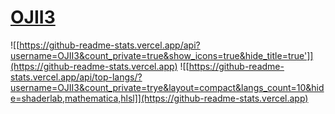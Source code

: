 # [OJII3](https://ojiie.vercel.app)

![[https://github-readme-stats.vercel.app/api?username=OJII3&count_private=true&show_icons=true&hide_title=true']](https://github-readme-stats.vercel.app)
![[https://github-readme-stats.vercel.app/api/top-langs/?username=OJII3&count_private=trye&layout=compact&langs_count=10&hide=shaderlab,mathematica,hlsl]](https://github-readme-stats.vercel.app)

